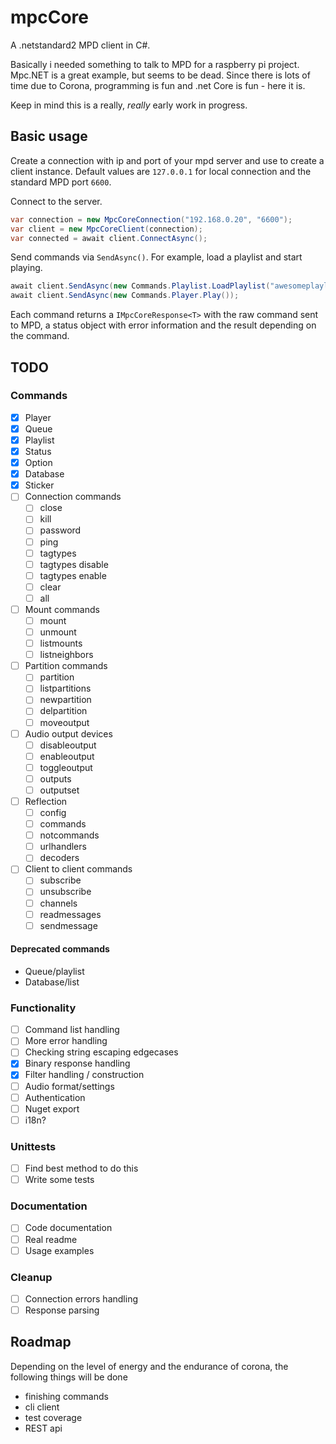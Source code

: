 # mpcCore

A .netstandard2 MPD client in C#.

Basically i needed something to talk to MPD for a raspberry pi project.
Mpc.NET is a great example, but seems to be dead. Since there is lots of time due to Corona,
programming is fun and .net Core is fun - here it is.

Keep in mind this is a really, _really_ early work in progress.

## Basic usage
Create a connection with ip and port of your mpd server and use to create a client instance.
Default values are `127.0.0.1` for local connection and the standard MPD port `6600`.

Connect to the server.

```csharp
var connection = new MpcCoreConnection("192.168.0.20", "6600");
var client = new MpcCoreClient(connection);
var connected = await client.ConnectAsync();
```

Send commands via `SendAsync()`. For example, load a playlist and start playing.
```csharp
await client.SendAsync(new Commands.Playlist.LoadPlaylist("awesomeplaylistname"));
await client.SendAsync(new Commands.Player.Play());
```

Each command returns a `IMpcCoreResponse<T>` with the raw command sent to MPD, a status object with error information and the result depending on the command.

## TODO
### Commands
* [x] Player
* [x] Queue
* [x] Playlist
* [x] Status
* [x] Option
* [x] Database
* [x] Sticker
* [ ] Connection commands
	* [ ] close
	* [ ] kill
	* [ ] password
	* [ ] ping
	* [ ] tagtypes
	* [ ] tagtypes disable
	* [ ] tagtypes enable
	* [ ] clear
	* [ ] all
* [ ] Mount commands
	* [ ] mount
	* [ ] unmount
	* [ ] listmounts
	* [ ] listneighbors
* [ ] Partition commands
	* [ ] partition
	* [ ] listpartitions
	* [ ] newpartition
	* [ ] delpartition
	* [ ] moveoutput
* [ ] Audio output devices
	* [ ] disableoutput
	* [ ] enableoutput
	* [ ] toggleoutput
	* [ ] outputs
	* [ ] outputset
* [ ] Reflection
	* [ ] config
	* [ ] commands
	* [ ] notcommands
	* [ ] urlhandlers
	* [ ] decoders
* [ ] Client to client commands
	* [ ] subscribe
	* [ ] unsubscribe
	* [ ] channels
	* [ ] readmessages
	* [ ] sendmessage

#### Deprecated commands 
- Queue/playlist
- Database/list

### Functionality
* [ ] Command list handling
* [ ] More error handling
* [ ] Checking string escaping edgecases
* [x] Binary response handling
* [x] Filter handling / construction
* [ ] Audio format/settings
* [ ] Authentication
* [ ] Nuget export
* [ ] i18n?

### Unittests
* [ ] Find best method to do this
* [ ] Write some tests

### Documentation
* [ ] Code documentation
* [ ] Real readme
* [ ] Usage examples

### Cleanup
* [ ] Connection errors handling
* [ ] Response parsing

## Roadmap
Depending on the level of energy and the endurance of corona, the following things will be done

- finishing commands
- cli client
- test coverage
- REST api